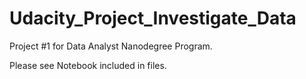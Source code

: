 # Udacity_Project_Investigate_Data
Project #1 for Data Analyst Nanodegree Program. 

Please see Notebook included in files. 
